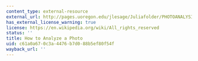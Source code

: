 ```yaml
---
content_type: external-resource
external_url: http://pages.uoregon.edu/jlesage/Juliafolder/PHOTOANALYSIS.HTML
has_external_license_warning: true
license: https://en.wikipedia.org/wiki/All_rights_reserved
status: ''
title: How to Analyze a Photo
uid: c61a0a67-0c3a-4476-b7d0-88b5ef80f54f
wayback_url: ''
---
```

